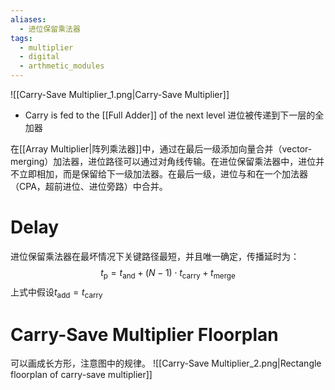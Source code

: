 ```yaml
---
aliases:
  - 进位保留乘法器
tags:
  - multiplier
  - digital
  - arthmetic_modules
---
```

![[Carry-Save Multiplier_1.png|Carry-Save Multiplier]]

- Carry is fed to the [[Full Adder]] of the next level
  进位被传递到下一层的全加器

在[[Array Multiplier|阵列乘法器]]中，通过在最后一级添加向量合并（vector-merging）加法器，进位路径可以通过对角线传输。在进位保留乘法器中，进位并不立即相加，而是保留给下一级加法器。在最后一级，进位与和在一个加法器（CPA，超前进位、进位旁路）中合并。

# Delay

进位保留乘法器在最坏情况下关键路径最短，并且唯一确定，传播延时为：
$$t_{\text{p}}=t_{\text{and}}+(N-1)\cdot t_{\text{carry}}+t_{\text{merge}}$$
上式中假设$t_{\text{add}}=t_{\text{carry}}$

# Carry-Save Multiplier Floorplan

可以画成长方形，注意图中的规律。
![[Carry-Save Multiplier_2.png|Rectangle floorplan of carry-save multiplier]]